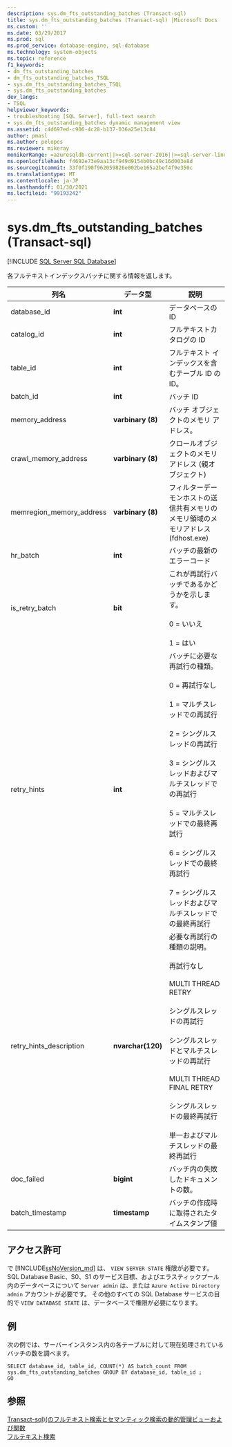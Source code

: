 ```yaml
---
description: sys.dm_fts_outstanding_batches (Transact-sql)
title: sys.dm_fts_outstanding_batches (Transact-sql) |Microsoft Docs
ms.custom: ''
ms.date: 03/29/2017
ms.prod: sql
ms.prod_service: database-engine, sql-database
ms.technology: system-objects
ms.topic: reference
f1_keywords:
- dm_fts_outstanding_batches
- dm_fts_outstanding_batches_TSQL
- sys.dm_fts_outstanding_batches_TSQL
- sys.dm_fts_outstanding_batches
dev_langs:
- TSQL
helpviewer_keywords:
- troubleshooting [SQL Server], full-text search
- sys.dm_fts_outstanding_batches dynamic management view
ms.assetid: c4d697ed-c906-4c28-b137-036a25e13c84
author: pmasl
ms.author: pelopes
ms.reviewer: mikeray
monikerRange: =azuresqldb-current||>=sql-server-2016||>=sql-server-linux-2017||=azuresqldb-mi-current
ms.openlocfilehash: f4692e73e9aa13cf949d9154b0bc49c16d003e8d
ms.sourcegitcommit: 33f0f190f962059826e002be165a2bef4f9e350c
ms.translationtype: MT
ms.contentlocale: ja-JP
ms.lasthandoff: 01/30/2021
ms.locfileid: "99193242"
---
```

# <a name="sysdm_fts_outstanding_batches-transact-sql"></a>sys.dm_fts_outstanding_batches (Transact-sql)
[!INCLUDE [SQL Server SQL Database](../../includes/applies-to-version/sql-asdb.md)]

  各フルテキストインデックスバッチに関する情報を返します。  
  
  |列名|データ型|説明|  
|-----------------|---------------|-----------------|  
|database_id|**int**|データベースの ID|  
|catalog_id|**int**|フルテキストカタログの ID|  
|table_id|**int**|フルテキスト インデックスを含むテーブル ID の ID。|  
|batch_id|**int**|バッチ ID|  
|memory_address|**varbinary (8)**|バッチ オブジェクトのメモリ アドレス。|  
|crawl_memory_address|**varbinary (8)**|クロールオブジェクトのメモリアドレス (親オブジェクト)|  
|memregion_memory_address|**varbinary (8)**|フィルターデーモンホストの送信共有メモリのメモリ領域のメモリアドレス (fdhost.exe)|  
|hr_batch|**int**|バッチの最新のエラーコード|  
|is_retry_batch|**bit**|これが再試行バッチであるかどうかを示します。<br /><br /> 0 = いいえ<br /><br /> 1 = はい|  
|retry_hints|**int**|バッチに必要な再試行の種類。<br /><br /> 0 = 再試行なし<br /><br /> 1 = マルチスレッドでの再試行<br /><br /> 2 = シングルスレッドの再試行<br /><br /> 3 = シングルスレッドおよびマルチスレッドでの再試行<br /><br /> 5 = マルチスレッドでの最終再試行<br /><br /> 6 = シングルスレッドでの最終再試行<br /><br /> 7 = シングルスレッドおよびマルチスレッドでの最終再試行|  
|retry_hints_description|**nvarchar(120)**|必要な再試行の種類の説明。<br /><br /> 再試行なし<br /><br /> MULTI THREAD RETRY<br /><br /> シングルスレッドの再試行<br /><br /> シングルスレッドとマルチスレッドの再試行<br /><br /> MULTI THREAD FINAL RETRY<br /><br /> シングルスレッドの最終再試行<br /><br /> 単一およびマルチスレッドの最終再試行|  
|doc_failed|**bigint**|バッチ内の失敗したドキュメントの数。|  
|batch_timestamp|**timestamp**|バッチの作成時に取得されたタイムスタンプ値|  
  
## <a name="permissions"></a>アクセス許可  

で [!INCLUDE[ssNoVersion_md](../../includes/ssnoversion-md.md)] は、 `VIEW SERVER STATE` 権限が必要です。   
SQL Database Basic、S0、S1 のサービス目標、およびエラスティックプール内のデータベースについて `Server admin` は、または `Azure Active Directory admin` アカウントが必要です。 その他のすべての SQL Database サービスの目的で `VIEW DATABASE STATE` は、データベースで権限が必要になります。   
  
## <a name="examples"></a>例  
 次の例では、サーバーインスタンス内の各テーブルに対して現在処理されているバッチの数を調べます。  
  
```  
SELECT database_id, table_id, COUNT(*) AS batch_count FROM sys.dm_fts_outstanding_batches GROUP BY database_id, table_id ;  
GO  
```  
  
## <a name="see-also"></a>参照  
 [Transact-sql&#41;&#40;のフルテキスト検索とセマンティック検索の動的管理ビューおよび関数 ](../../relational-databases/system-dynamic-management-views/full-text-and-semantic-search-dynamic-management-views-functions.md)   
 [フルテキスト検索](../../relational-databases/search/full-text-search.md)  
  
  
